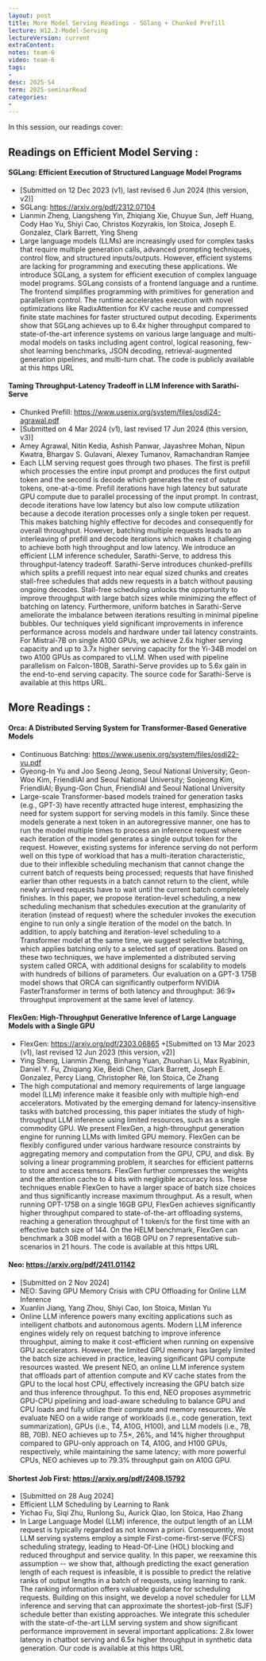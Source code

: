 ```yaml
---
layout: post
title: More Model Serving Readings - SGlang + Chunked Prefill
lecture: W12.2-Model-Serving
lectureVersion: current
extraContent: 
notes: team-6
video: team-6   
tags:
- 
desc: 2025-S4
term: 2025-seminarRead
categories:
- 
---
```





In this session, our readings cover: 



##  Readings on Efficient Model Serving : 


#### SGLang: Efficient Execution of Structured Language Model Programs
+ [Submitted on 12 Dec 2023 (v1), last revised 6 Jun 2024 (this version, v2)]
+ SGLang: https://arxiv.org/pdf/2312.07104
+ Lianmin Zheng, Liangsheng Yin, Zhiqiang Xie, Chuyue Sun, Jeff Huang, Cody Hao Yu, Shiyi Cao, Christos Kozyrakis, Ion Stoica, Joseph E. Gonzalez, Clark Barrett, Ying Sheng
+ Large language models (LLMs) are increasingly used for complex tasks that require multiple generation calls, advanced prompting techniques, control flow, and structured inputs/outputs. However, efficient systems are lacking for programming and executing these applications. We introduce SGLang, a system for efficient execution of complex language model programs. SGLang consists of a frontend language and a runtime. The frontend simplifies programming with primitives for generation and parallelism control. The runtime accelerates execution with novel optimizations like RadixAttention for KV cache reuse and compressed finite state machines for faster structured output decoding. Experiments show that SGLang achieves up to 6.4x higher throughput compared to state-of-the-art inference systems on various large language and multi-modal models on tasks including agent control, logical reasoning, few-shot learning benchmarks, JSON decoding, retrieval-augmented generation pipelines, and multi-turn chat. The code is publicly available at this https URL


#### Taming Throughput-Latency Tradeoff in LLM Inference with Sarathi-Serve
+ Chunked Prefill: https://www.usenix.org/system/files/osdi24-agrawal.pdf
+ [Submitted on 4 Mar 2024 (v1), last revised 17 Jun 2024 (this version, v3)]
+ Amey Agrawal, Nitin Kedia, Ashish Panwar, Jayashree Mohan, Nipun Kwatra, Bhargav S. Gulavani, Alexey Tumanov, Ramachandran Ramjee
+ Each LLM serving request goes through two phases. The first is prefill which processes the entire input prompt and produces the first output token and the second is decode which generates the rest of output tokens, one-at-a-time. Prefill iterations have high latency but saturate GPU compute due to parallel processing of the input prompt. In contrast, decode iterations have low latency but also low compute utilization because a decode iteration processes only a single token per request. This makes batching highly effective for decodes and consequently for overall throughput. However, batching multiple requests leads to an interleaving of prefill and decode iterations which makes it challenging to achieve both high throughput and low latency.
We introduce an efficient LLM inference scheduler, Sarathi-Serve, to address this throughput-latency tradeoff. Sarathi-Serve introduces chunked-prefills which splits a prefill request into near equal sized chunks and creates stall-free schedules that adds new requests in a batch without pausing ongoing decodes. Stall-free scheduling unlocks the opportunity to improve throughput with large batch sizes while minimizing the effect of batching on latency. Furthermore, uniform batches in Sarathi-Serve ameliorate the imbalance between iterations resulting in minimal pipeline bubbles.
Our techniques yield significant improvements in inference performance across models and hardware under tail latency constraints. For Mistral-7B on single A100 GPUs, we achieve 2.6x higher serving capacity and up to 3.7x higher serving capacity for the Yi-34B model on two A100 GPUs as compared to vLLM. When used with pipeline parallelism on Falcon-180B, Sarathi-Serve provides up to 5.6x gain in the end-to-end serving capacity. The source code for Sarathi-Serve is available at this https URL.

## More Readings : 


#### Orca: A Distributed Serving System for Transformer-Based Generative Models
+ Continuous Batching: https://www.usenix.org/system/files/osdi22-yu.pdf
+ Gyeong-In Yu and Joo Seong Jeong, Seoul National University; Geon-Woo Kim, FriendliAI and Seoul National University; Soojeong Kim, FriendliAI; Byung-Gon Chun, FriendliAI and Seoul National University
+ Large-scale Transformer-based models trained for generation tasks (e.g., GPT-3) have recently attracted huge interest, emphasizing the need for system support for serving models in this family. Since these models generate a next token in an autoregressive manner, one has to run the model multiple times to process an inference request where each iteration of the model generates a single output token for the request. However, existing systems for inference serving do not perform well on this type of workload that has a multi-iteration characteristic, due to their inflexible scheduling mechanism that cannot change the current batch of requests being processed; requests that have finished earlier than other requests in a batch cannot return to the client, while newly arrived requests have to wait until the current batch completely finishes. In this paper, we propose iteration-level scheduling, a new scheduling mechanism that schedules execution at the granularity of iteration (instead of request) where the scheduler invokes the execution engine to run only a single iteration of the model on the batch. In addition, to apply batching and iteration-level scheduling to a Transformer model at the same time, we suggest selective batching, which applies batching only to a selected set of operations. Based on these two techniques, we have implemented a distributed serving system called ORCA, with additional designs for scalability to models with hundreds of billions of parameters. Our evaluation on a GPT-3 175B model shows that ORCA can significantly outperform NVIDIA FasterTransformer in terms of both latency and throughput: 36:9× throughput improvement at the same level of latency.



#### FlexGen: High-Throughput Generative Inference of Large Language Models with a Single GPU
+ FlexGen: https://arxiv.org/pdf/2303.06865
+[Submitted on 13 Mar 2023 (v1), last revised 12 Jun 2023 (this version, v2)]
+ Ying Sheng, Lianmin Zheng, Binhang Yuan, Zhuohan Li, Max Ryabinin, Daniel Y. Fu, Zhiqiang Xie, Beidi Chen, Clark Barrett, Joseph E. Gonzalez, Percy Liang, Christopher Ré, Ion Stoica, Ce Zhang
+ The high computational and memory requirements of large language model (LLM) inference make it feasible only with multiple high-end accelerators. Motivated by the emerging demand for latency-insensitive tasks with batched processing, this paper initiates the study of high-throughput LLM inference using limited resources, such as a single commodity GPU. We present FlexGen, a high-throughput generation engine for running LLMs with limited GPU memory. FlexGen can be flexibly configured under various hardware resource constraints by aggregating memory and computation from the GPU, CPU, and disk. By solving a linear programming problem, it searches for efficient patterns to store and access tensors. FlexGen further compresses the weights and the attention cache to 4 bits with negligible accuracy loss. These techniques enable FlexGen to have a larger space of batch size choices and thus significantly increase maximum throughput. As a result, when running OPT-175B on a single 16GB GPU, FlexGen achieves significantly higher throughput compared to state-of-the-art offloading systems, reaching a generation throughput of 1 token/s for the first time with an effective batch size of 144. On the HELM benchmark, FlexGen can benchmark a 30B model with a 16GB GPU on 7 representative sub-scenarios in 21 hours. The code is available at this https URL



#### Neo: https://arxiv.org/pdf/2411.01142
+ [Submitted on 2 Nov 2024]
+ NEO: Saving GPU Memory Crisis with CPU Offloading for Online LLM Inference
+ Xuanlin Jiang, Yang Zhou, Shiyi Cao, Ion Stoica, Minlan Yu
+ Online LLM inference powers many exciting applications such as intelligent chatbots and autonomous agents. Modern LLM inference engines widely rely on request batching to improve inference throughput, aiming to make it cost-efficient when running on expensive GPU accelerators. However, the limited GPU memory has largely limited the batch size achieved in practice, leaving significant GPU compute resources wasted. We present NEO, an online LLM inference system that offloads part of attention compute and KV cache states from the GPU to the local host CPU, effectively increasing the GPU batch size and thus inference throughput. To this end, NEO proposes asymmetric GPU-CPU pipelining and load-aware scheduling to balance GPU and CPU loads and fully utilize their compute and memory resources. We evaluate NEO on a wide range of workloads (i.e., code generation, text summarization), GPUs (i.e., T4, A10G, H100), and LLM models (i.e., 7B, 8B, 70B). NEO achieves up to 7.5×, 26%, and 14% higher throughput compared to GPU-only approach on T4, A10G, and H100 GPUs, respectively, while maintaining the same latency; with more powerful CPUs, NEO achieves up to 79.3% throughput gain on A10G GPU.



#### Shortest Job First: https://arxiv.org/pdf/2408.15792
+ [Submitted on 28 Aug 2024]
+ Efficient LLM Scheduling by Learning to Rank
+ Yichao Fu, Siqi Zhu, Runlong Su, Aurick Qiao, Ion Stoica, Hao Zhang
+ In Large Language Model (LLM) inference, the output length of an LLM request is typically regarded as not known a priori. Consequently, most LLM serving systems employ a simple First-come-first-serve (FCFS) scheduling strategy, leading to Head-Of-Line (HOL) blocking and reduced throughput and service quality. In this paper, we reexamine this assumption -- we show that, although predicting the exact generation length of each request is infeasible, it is possible to predict the relative ranks of output lengths in a batch of requests, using learning to rank. The ranking information offers valuable guidance for scheduling requests. Building on this insight, we develop a novel scheduler for LLM inference and serving that can approximate the shortest-job-first (SJF) schedule better than existing approaches. We integrate this scheduler with the state-of-the-art LLM serving system and show significant performance improvement in several important applications: 2.8x lower latency in chatbot serving and 6.5x higher throughput in synthetic data generation. Our code is available at this https URL

